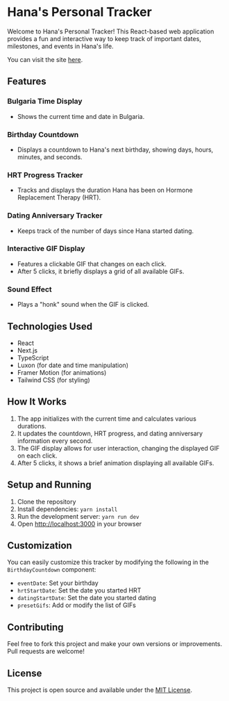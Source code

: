 # Hana's Personal Tracker

Welcome to Hana's Personal Tracker! This React-based web application provides a fun and interactive way to keep track of important dates, milestones, and events in Hana's life.

You can visit the site [here](https://hrt-bday-counter-a5devo3l5-shinniuwus-projects.vercel.app).

## Features

### Bulgaria Time Display
- Shows the current time and date in Bulgaria.

### Birthday Countdown
- Displays a countdown to Hana's next birthday, showing days, hours, minutes, and seconds.

### HRT Progress Tracker
- Tracks and displays the duration Hana has been on Hormone Replacement Therapy (HRT).

### Dating Anniversary Tracker
- Keeps track of the number of days since Hana started dating.

### Interactive GIF Display
- Features a clickable GIF that changes on each click.
- After 5 clicks, it briefly displays a grid of all available GIFs.

### Sound Effect
- Plays a "honk" sound when the GIF is clicked.

## Technologies Used

- React
- Next.js
- TypeScript
- Luxon (for date and time manipulation)
- Framer Motion (for animations)
- Tailwind CSS (for styling)

## How It Works

1. The app initializes with the current time and calculates various durations.
2. It updates the countdown, HRT progress, and dating anniversary information every second.
3. The GIF display allows for user interaction, changing the displayed GIF on each click.
4. After 5 clicks, it shows a brief animation displaying all available GIFs.

## Setup and Running

1. Clone the repository
2. Install dependencies: `yarn install`
3. Run the development server: `yarn run dev`
4. Open [http://localhost:3000](http://localhost:3000) in your browser

## Customization

You can easily customize this tracker by modifying the following in the `BirthdayCountdown` component:

- `eventDate`: Set your birthday
- `hrtStartDate`: Set the date you started HRT
- `datingStartDate`: Set the date you started dating
- `presetGifs`: Add or modify the list of GIFs

## Contributing

Feel free to fork this project and make your own versions or improvements. Pull requests are welcome!

## License

This project is open source and available under the [MIT License](LICENSE).
